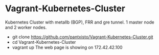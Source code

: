 # Vagrant-Kubernetes-Cluster

Kubernetes Cluster with metallb (BGP), FRR and gre tunnel. 1 master node and 2 worker nodes.

- git clone https://github.com/pantxisto/Vagrant-Kubernetes-Cluster.git
- cd Vagrant-Kubernetes-Cluster
- vagrant up
The web page is showing on 172.42.42.100
